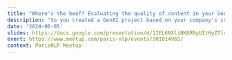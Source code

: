 ```yaml
---
title: "Where's the beef? Evaluating the quality of content in your GenAI Project"
description: "So you created a GenAI project based on your company's content and some LLMs. Is the generated content any good? From eyeballing it during development to state-of-the-art user behavior tracking, there are many ways you can approach this. In this talk, you'll se a GenAI feature currently in Private beta at Algolia; how we approached generating content for diverse, global customers; and a few techniques you can try for qualitative and quantitative assessments of your own generative projects!"
date: '2024-06-05'
slides: https://docs.google.com/presentation/d/1IEL6NXliNK6RNyUItHyZTldOU4_bgRkgLA5Y9jF7ABI/edit#slide=id.g2e2419fe617_0_226
event: https://www.meetup.com/paris-nlp/events/301014965/
context: ParisNLP Meetup
---
```

